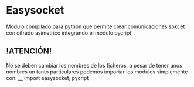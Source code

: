 # Easysocket
Modulo compilado para python que permite crear comunicaciones sokcet con cifrado asimetrico integrando el modulo pycript

## !ATENCIÓN!
No se deben cambiar los nombres de los ficheros, a pesar de tener unos nombres un tanto particulares podemos importar los modulos simplemente con:
__ import easysocket, pycript

